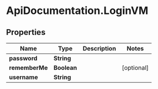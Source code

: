 # ApiDocumentation.LoginVM

## Properties
Name | Type | Description | Notes
------------ | ------------- | ------------- | -------------
**password** | **String** |  | 
**rememberMe** | **Boolean** |  | [optional] 
**username** | **String** |  | 


